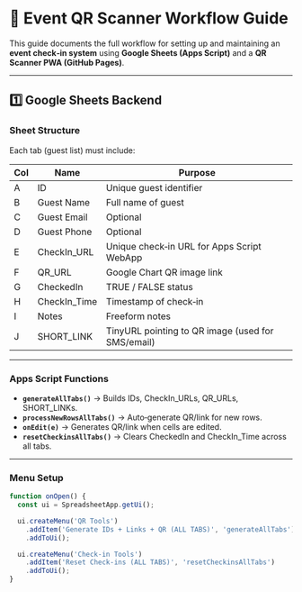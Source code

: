 # 📘 Event QR Scanner Workflow Guide

This guide documents the full workflow for setting up and maintaining an **event check‑in system** using **Google Sheets (Apps Script)** and a **QR Scanner PWA (GitHub Pages)**.

---

## 1️⃣ Google Sheets Backend

### Sheet Structure
Each tab (guest list) must include:

| Col | Name         | Purpose                                            |
|-----|--------------|----------------------------------------------------|
| A   | ID           | Unique guest identifier                            |
| B   | Guest Name   | Full name of guest                                 |
| C   | Guest Email  | Optional                                           |
| D   | Guest Phone  | Optional                                           |
| E   | CheckIn_URL  | Unique check‑in URL for Apps Script WebApp         |
| F   | QR_URL       | Google Chart QR image link                         |
| G   | CheckedIn    | TRUE / FALSE status                               |
| H   | CheckIn_Time | Timestamp of check‑in                             |
| I   | Notes        | Freeform notes                                    |
| J   | SHORT_LINK   | TinyURL pointing to QR image (used for SMS/email) |

---

### Apps Script Functions
- **`generateAllTabs()`** → Builds IDs, CheckIn_URLs, QR_URLs, SHORT_LINKs.
- **`processNewRowsAllTabs()`** → Auto‑generate QR/link for new rows.
- **`onEdit(e)`** → Generates QR/link when cells are edited.
- **`resetCheckinsAllTabs()`** → Clears CheckedIn and CheckIn_Time across all tabs.

---

### Menu Setup
```js
function onOpen() {
  const ui = SpreadsheetApp.getUi();

  ui.createMenu('QR Tools')
    .addItem('Generate IDs + Links + QR (ALL TABS)', 'generateAllTabs')
    .addToUi();

  ui.createMenu('Check-in Tools')
    .addItem('Reset Check-ins (ALL TABS)', 'resetCheckinsAllTabs')
    .addToUi();
}
